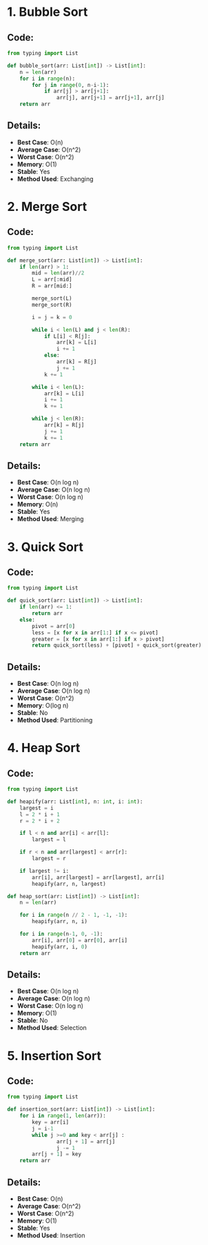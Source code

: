 # 1. Bubble Sort

## Code:

```python
from typing import List

def bubble_sort(arr: List[int]) -> List[int]:
    n = len(arr)
    for i in range(n):
        for j in range(0, n-i-1):
            if arr[j] > arr[j+1]:
                arr[j], arr[j+1] = arr[j+1], arr[j]
    return arr
```

## Details:

- **Best Case**: O(n)
- **Average Case**: O(n^2)
- **Worst Case**: O(n^2)
- **Memory**: O(1)
- **Stable**: Yes
- **Method Used**: Exchanging

# 2. Merge Sort

## Code:

```python
from typing import List

def merge_sort(arr: List[int]) -> List[int]:
    if len(arr) > 1:
        mid = len(arr)//2
        L = arr[:mid]
        R = arr[mid:]

        merge_sort(L)
        merge_sort(R)

        i = j = k = 0

        while i < len(L) and j < len(R):
            if L[i] < R[j]:
                arr[k] = L[i]
                i += 1
            else:
                arr[k] = R[j]
                j += 1
            k += 1

        while i < len(L):
            arr[k] = L[i]
            i += 1
            k += 1

        while j < len(R):
            arr[k] = R[j]
            j += 1
            k += 1
    return arr
```

## Details:

- **Best Case**: O(n log n)
- **Average Case**: O(n log n)
- **Worst Case**: O(n log n)
- **Memory**: O(n)
- **Stable**: Yes
- **Method Used**: Merging

# 3. Quick Sort

## Code:

```python
from typing import List

def quick_sort(arr: List[int]) -> List[int]:
    if len(arr) <= 1:
        return arr
    else:
        pivot = arr[0]
        less = [x for x in arr[1:] if x <= pivot]
        greater = [x for x in arr[1:] if x > pivot]
        return quick_sort(less) + [pivot] + quick_sort(greater)
```

## Details:

- **Best Case**: O(n log n)
- **Average Case**: O(n log n)
- **Worst Case**: O(n^2)
- **Memory**: O(log n)
- **Stable**: No
- **Method Used**: Partitioning

# 4. Heap Sort

## Code:

```python
from typing import List

def heapify(arr: List[int], n: int, i: int):
    largest = i
    l = 2 * i + 1
    r = 2 * i + 2

    if l < n and arr[i] < arr[l]:
        largest = l

    if r < n and arr[largest] < arr[r]:
        largest = r

    if largest != i:
        arr[i], arr[largest] = arr[largest], arr[i]
        heapify(arr, n, largest)

def heap_sort(arr: List[int]) -> List[int]:
    n = len(arr)

    for i in range(n // 2 - 1, -1, -1):
        heapify(arr, n, i)

    for i in range(n-1, 0, -1):
        arr[i], arr[0] = arr[0], arr[i]
        heapify(arr, i, 0)
    return arr
```

## Details:

- **Best Case**: O(n log n)
- **Average Case**: O(n log n)
- **Worst Case**: O(n log n)
- **Memory**: O(1)
- **Stable**: No
- **Method Used**: Selection

# 5. Insertion Sort

## Code:

```python
from typing import List

def insertion_sort(arr: List[int]) -> List[int]:
    for i in range(1, len(arr)):
        key = arr[i]
        j = i-1
        while j >=0 and key < arr[j] :
                arr[j + 1] = arr[j]
                j -= 1
        arr[j + 1] = key
    return arr
```

## Details:

- **Best Case**: O(n)
- **Average Case**: O(n^2)
- **Worst Case**: O(n^2)
- **Memory**: O(1)
- **Stable**: Yes
- **Method Used**: Insertion
